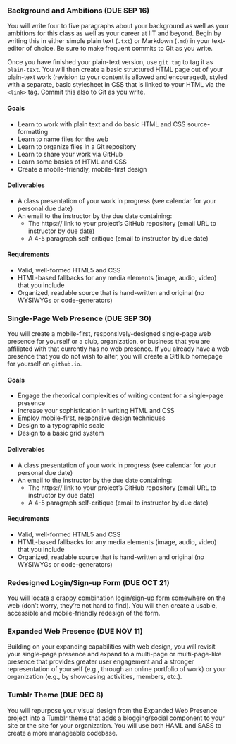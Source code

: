 ### Background and Ambitions (DUE SEP 16)

You will write four to five paragraphs about your background as well as your ambitions for this class as well as your career at IIT and beyond. Begin by writing this in either simple plain text (`.txt`) or Markdown (`.md`) in your text-editor of choice. Be sure to make frequent commits to Git as you write.

Once you have finished your plain-text version, use `git tag` to tag it as `plain-text`. You will then create a basic structured HTML page out of your plain-text work (revision to your content is allowed and encouraged), styled with a separate, basic stylesheet in CSS that is linked to your HTML via the `<link>` tag. Commit this also to Git as you write.

#### Goals
* Learn to work with plain text and do basic HTML and CSS source-formatting
* Learn to name files for the web
* Learn to organize files in a Git repository
* Learn to share your work via GitHub
* Learn some basics of HTML and CSS
* Create a mobile-friendly, mobile-first design

#### Deliverables
* A class presentation of your work in progress (see calendar for your personal due date)
* An email to the instructor by the due date containing:
  * The https:// link to your project’s GitHub repository (email URL to instructor by due date)
  * A 4-5 paragraph self-critique (email to instructor by due date)

#### Requirements
* Valid, well-formed HTML5 and CSS
* HTML-based fallbacks for any media elements (image, audio, video) that you include
* Organized, readable source that is hand-written and original (no WYSIWYGs or code-generators)

### Single-Page Web Presence (DUE SEP 30)

You will create a mobile-first, responsively-designed single-page web presence for yourself or a club, organization, or business that you are affiliated with that currently has no web presence. If you already have a web presence that you do not wish to alter, you will create a GitHub homepage for yourself on `github.io`.

#### Goals
* Engage the rhetorical complexities of writing content for a single-page presence
* Increase your sophistication in writing HTML and CSS
* Employ mobile-first, responsive design techniques
* Design to a typographic scale
* Design to a basic grid system

#### Deliverables
* A class presentation of your work in progress (see calendar for your personal due date)
* An email to the instructor by the due date containing:
  * The https:// link to your project’s GitHub repository (email URL to instructor by due date)
  * A 4-5 paragraph self-critique (email to instructor by due date)

#### Requirements
* Valid, well-formed HTML5 and CSS
* HTML-based fallbacks for any media elements (image, audio, video) that you include
* Organized, readable source that is hand-written and original (no WYSIWYGs or code-generators)

### Redesigned Login/Sign-up Form (DUE OCT 21)

You will locate a crappy combination login/sign-up form somewhere on the web (don’t worry, they’re not hard to find). You will then create a usable, accessible and mobile-friendly redesign of the form.

### Expanded Web Presence (DUE NOV 11)

Building on your expanding capabilities with web design, you will revisit your single-page presence and expand to a multi-page or multi-page-like presence that provides greater user engagement and a stronger representation of yourself (e.g., through an online portfolio of work) or your organization (e.g., by showcasing activities, members, etc.).

### Tumblr Theme (DUE DEC 8)

You will repurpose your visual design from the Expanded Web Presence project into a Tumblr theme that adds a blogging/social component to your site or the site for your organization. You will use both HAML and SASS to create a more manageable codebase.
